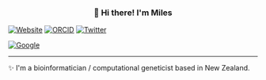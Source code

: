 <h3 align="center">👋 Hi there! I'm Miles</h3>

[![Website](https://img.shields.io/badge/Website-sirselim.github.io-informational?style=flat-square&logo=jekyll&logoColor=white)](http://sirselim.github.io/about/)
[![ORCID](https://img.shields.io/badge/ORCID-0000--0003--3442--965X-blue?style=flat-square&logo=orcid&logoColor=white)](https://orcid.org/0000-0003-3442-965X)
[![Twitter](https://img.shields.io/badge/Twitter-miles_benton-blue?style=flat-square&logo=orcid&logoColor=white)](https://twitter.com/miles_benton)

[![Google](https://img.shields.io/badge/Google-deleted-inactive?style=flat-square&logo=google&logoColor=white)](https://github.com/tycrek/degoogle)

---
✨ I'm a bioinformatician / computational geneticist based in New Zealand.

<!--
**sirselim/sirselim** is a ✨ _special_ ✨ repository because its `README.md` (this file) appears on your GitHub profile.

Here are some ideas to get you started:

- 🔭 I’m currently working on ...
- 🌱 I’m currently learning ...
- 👯 I’m looking to collaborate on ...
- 🤔 I’m looking for help with ...
- 💬 Ask me about ...
- 📫 How to reach me: ...
- 😄 Pronouns: ...
- ⚡ Fun fact: ...
-->
